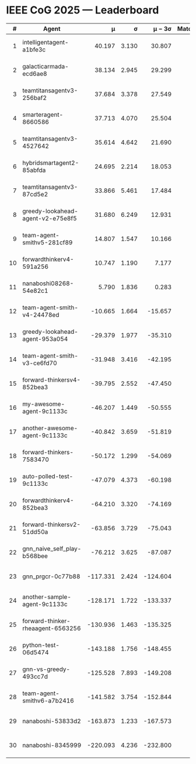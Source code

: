 # IEEE CoG 2025 — Leaderboard

| # | Agent | μ | σ | μ − 3σ | Matches | Updated |
|---:|---|---:|---:|---:|---:|---|
| 1 | intelligentagent-a1bfe3c | 40.197 | 3.130 | 30.807 | 266 | 2025-08-26 19:31 |
| 2 | galacticarmada-ecd6ae8 | 38.134 | 2.945 | 29.299 | 160 | 2025-08-26 19:31 |
| 3 | teamtitansagentv3-256baf2 | 37.684 | 3.378 | 27.549 | 140 | 2025-08-26 19:31 |
| 4 | smarteragent-8660586 | 37.713 | 4.070 | 25.504 | 165 | 2025-08-26 19:31 |
| 5 | teamtitansagentv3-4527642 | 35.614 | 4.642 | 21.690 | 200 | 2025-08-26 19:31 |
| 6 | hybridsmartagent2-85abfda | 24.695 | 2.214 | 18.053 | 51 | 2025-08-26 19:31 |
| 7 | teamtitansagentv3-87cd5e2 | 33.866 | 5.461 | 17.484 | 120 | 2025-08-26 19:31 |
| 8 | greedy-lookahead-agent-v2-e75e8f5 | 31.680 | 6.249 | 12.931 | 140 | 2025-08-26 19:31 |
| 9 | team-agent-smithv5-281cf89 | 14.807 | 1.547 | 10.166 | 180 | 2025-08-26 19:31 |
| 10 | forwardthinkerv4-591a256 | 10.747 | 1.190 | 7.177 | 202 | 2025-08-26 19:31 |
| 11 | nanaboshi08268-54e82c1 | 5.790 | 1.836 | 0.283 | 180 | 2025-08-26 19:31 |
| 12 | team-agent-smith-v4-24478ed | -10.665 | 1.664 | -15.657 | 40 | 2025-08-26 19:31 |
| 13 | greedy-lookahead-agent-953a054 | -29.379 | 1.977 | -35.310 | 160 | 2025-08-26 19:31 |
| 14 | team-agent-smith-v3-ce6fd70 | -31.948 | 3.416 | -42.195 | 180 | 2025-08-26 19:31 |
| 15 | forward-thinkersv4-852bea3 | -39.795 | 2.552 | -47.450 | 187 | 2025-08-26 19:31 |
| 16 | my-awesome-agent-9c1133c | -46.207 | 1.449 | -50.555 | 100 | 2025-08-26 19:31 |
| 17 | another-awesome-agent-9c1133c | -40.842 | 3.659 | -51.819 | 140 | 2025-08-26 19:31 |
| 18 | forward-thinkers-7583470 | -50.172 | 1.299 | -54.069 | 160 | 2025-08-26 19:31 |
| 19 | auto-polled-test-9c1133c | -47.079 | 4.373 | -60.198 | 20 | 2025-08-26 19:31 |
| 20 | forwardthinkerv4-852bea3 | -64.210 | 3.320 | -74.169 | 205 | 2025-08-26 19:31 |
| 21 | forward-thinkersv2-51dd50a | -63.856 | 3.729 | -75.043 | 276 | 2025-08-26 19:31 |
| 22 | gnn_naive_self_play-b568bee | -76.212 | 3.625 | -87.087 | 160 | 2025-08-26 19:31 |
| 23 | gnn_prgcr-0c77b88 | -117.331 | 2.424 | -124.604 | 120 | 2025-08-26 19:31 |
| 24 | another-sample-agent-9c1133c | -128.171 | 1.722 | -133.337 | 180 | 2025-08-26 19:31 |
| 25 | forward-thinker-rheaagent-6563256 | -130.936 | 1.463 | -135.325 | 256 | 2025-08-26 19:31 |
| 26 | python-test-06d5474 | -143.188 | 1.756 | -148.455 | 200 | 2025-08-26 19:31 |
| 27 | gnn-vs-greedy-493cc7d | -125.528 | 7.893 | -149.208 | 120 | 2025-08-26 19:31 |
| 28 | team-agent-smithv6-a7b2416 | -141.582 | 3.754 | -152.844 | 180 | 2025-08-26 19:31 |
| 29 | nanaboshi-53833d2 | -163.873 | 1.233 | -167.573 | 200 | 2025-08-26 19:31 |
| 30 | nanaboshi-8345999 | -220.093 | 4.236 | -232.800 | 260 | 2025-08-26 19:31 |

